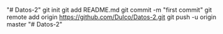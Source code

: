 "# Datos-2"  git init git add README.md git commit -m "first commit" git remote add origin https://github.com/Dulco/Datos-2.git git push -u origin master
"# Datos-2" 
